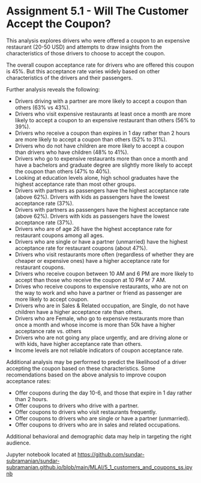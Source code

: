 # Assignment 5.1 - Will The Customer Accept the Coupon?

This analysis explores drivers who were offered a coupon to an expensive restaurant (20-50 USD) and attempts to draw insights from the characteristics of those drivers to choose to accept the coupon.

The overall coupon acceptance rate for drivers who are offered this coupon is 45%. But this acceptance rate varies widely based on other characteristics of the drivers and their passengers. 

Further analysis reveals the following:

- Drivers driving with a partner are more likely to accept a coupon than others (63% vs 43%).
- Drivers who visit expensive restaurants at least once a month are more likely to accept a coupon to an expensive restaurant than others (56% to 39%).
- Drivers who receive a coupon than expires in 1 day rather than 2 hours are more likely to accept a coupon than others (52% to 31%).
- Drivers who do not have children are more likely to accept a coupon than drivers who have children (48% to 41%).
- Drivers who go to expensive restaurants more than once a month and have a bachelors and graduate degree are slightly more likely to accept the coupon than others (47% to 40%).
- Looking at education levels alone, high school graduates have the highest acceptance rate than most other groups.
- Drivers with partners as passengers have the highest acceptance rate (above 62%). Drivers with kids as passengers have the lowest acceptance rate (37%).
- Drivers with partners as passengers have the highest acceptance rate (above 62%). Drivers with kids as passengers have the lowest acceptance rate (37%). 
- Drivers who are of age 26 have the highest acceptance rate for restaurant coupons among all ages.
- Drivers who are single or have a partner (unmarried) have the highest acceptance rate for restaurant coupons (about 47%).
- Drivers who visit restaurants more often (regardless of whether they are cheaper or expensive ones) have a higher acceptance rate for restaurant coupons.
- Drivers who receive coupon between 10 AM and 6 PM are more likely to accept than those who receive the coupon at 10 PM or 7 AM.
- Drives who receive coupons to expensive restaurants, who are not on the way to work and who have a partner or friend as passenger are more likely to accept coupon.
- Drivers who are in Sales & Related occupation, are Single, do not have children have a higher acceptance rate than others.
- Drivers who are Female, who go to expensive restaurants more than once a month and whose income is more than 50k have a higher acceptance rate vs. others
- Drivers who are not going any place urgently, and are driving alone or with kids, have higher acceptance rate than others.
- Income levels are not reliable indicators of coupon acceptance rate.

Additional analysis may be performed to predict the likelihood of a driver accepting the coupon based on these characteristics. Some recomendations based on the above analysis to improve coupon acceptance rates:

- Offer coupons during the day 10-6, and those that expire in 1 day rather than 2 hours.
- Offer coupons to drivers who drive with a partner.
- Offer coupons to drivers who visit restaurants frequently. 
- Offer coupons to drivers who are single or have a partner (unmarried).
- Offer coupons to drivers who are in sales and related occupations.

Additional behavioral and demographic data may help in targeting the right audience.

Jupyter notebook located at https://github.com/sundar-subramanian/sundar-subramanian.github.io/blob/main/MLAI/5_1_customers_and_coupons_ss.ipynb

 
